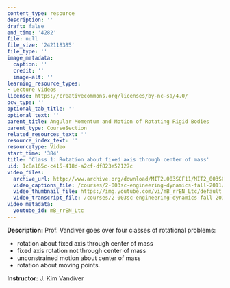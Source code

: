 ```yaml
---
content_type: resource
description: ''
draft: false
end_time: '4282'
file: null
file_size: '242118385'
file_type: ''
image_metadata:
  caption: ''
  credit: ''
  image-alt: ''
learning_resource_types:
- Lecture Videos
license: https://creativecommons.org/licenses/by-nc-sa/4.0/
ocw_type: ''
optional_tab_title: ''
optional_text: ''
parent_title: Angular Momentum and Motion of Rotating Rigid Bodies
parent_type: CourseSection
related_resources_text: ''
resource_index_text: ''
resourcetype: Video
start_time: '384'
title: 'Class 1: Rotation about fixed axis through center of mass'
uid: 1c8a165c-c415-418d-a2cf-df823e52127c
video_files:
  archive_url: http://www.archive.org/download/MIT2.003SCF11/MIT2_003SCF11_lec12_300k.mp4
  video_captions_file: /courses/2-003sc-engineering-dynamics-fall-2011/f9469b655ac15da496e789d57c18ee63_mB_rrEN_Ltc.vtt
  video_thumbnail_file: https://img.youtube.com/vi/mB_rrEN_Ltc/default.jpg
  video_transcript_file: /courses/2-003sc-engineering-dynamics-fall-2011/bdbc0092d6f72d4814ffe31bb1d9754e_mB_rrEN_Ltc.pdf
video_metadata:
  youtube_id: mB_rrEN_Ltc
---
```

**Description:** Prof. Vandiver goes over four classes of rotational problems:

*   rotation about fixed axis through center of mass
*   fixed axis rotation not through center of mass
*   unconstrained motion about center of mass
*   rotation about moving points.

**Instructor:** J. Kim Vandiver